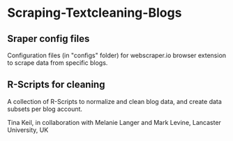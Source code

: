 # Scraping-Textcleaning-Blogs


## Sraper config files

Configuration files (in "configs" folder) for webscraper.io browser extension to scrape data from specific blogs.

## R-Scripts for cleaning

A collection of R-Scripts to normalize and clean blog data, and create data subsets per blog account.

Tina Keil, in collaboration with Melanie Langer and Mark Levine, Lancaster University, UK
